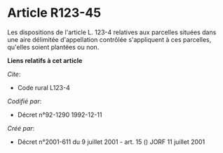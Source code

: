 # Article R123-45

Les dispositions de l'article L. 123-4 relatives aux parcelles situées dans une aire délimitée d'appellation contrôlée
s'appliquent à ces parcelles, qu'elles soient plantées ou non.

**Liens relatifs à cet article**

_Cite_:

  - Code rural L123-4

_Codifié par_:

  - Décret n°92-1290 1992-12-11

_Créé par_:

  - Décret n°2001-611 du 9 juillet 2001 - art. 15 () JORF 11 juillet 2001
